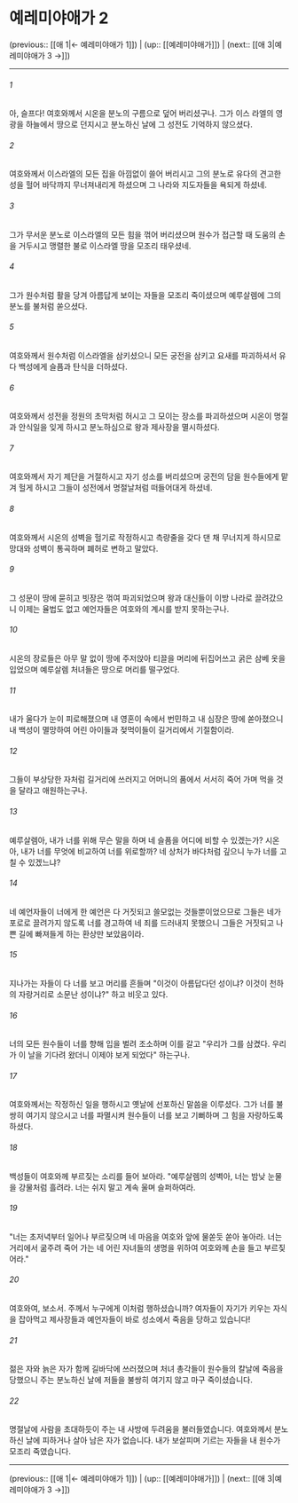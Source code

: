 # 예레미야애가 2

(previous:: [[애 1|← 예레미야애가 1]]) | (up:: [[예레미야애가]]) | (next:: [[애 3|예레미야애가 3 →]])

***




###### 1 

아, 슬프다! 여호와께서 시온을 분노의 구름으로 덮어 버리셨구나. 그가 이스 라엘의 영광을 하늘에서 땅으로 던지시고 분노하신 날에 그 성전도 기억하지 않으셨다. 



###### 2 

여호와께서 이스라엘의 모든 집을 아낌없이 쓸어 버리시고 그의 분노로 유다의 견고한 성을 헐어 바닥까지 무너져내리게 하셨으며 그 나라와 지도자들을 욕되게 하셨네. 



###### 3 

그가 무서운 분노로 이스라엘의 모든 힘을 꺾어 버리셨으며 원수가 접근할 때 도움의 손을 거두시고 맹렬한 불로 이스라엘 땅을 모조리 태우셨네. 



###### 4 

그가 원수처럼 활을 당겨 아름답게 보이는 자들을 모조리 죽이셨으며 예루살렘에 그의 분노를 불처럼 쏟으셨다. 



###### 5 

여호와께서 원수처럼 이스라엘을 삼키셨으니 모든 궁전을 삼키고 요새를 파괴하셔서 유다 백성에게 슬픔과 탄식을 더하셨다. 



###### 6 

여호와께서 성전을 정원의 초막처럼 허시고 그 모이는 장소를 파괴하셨으며 시온이 명절과 안식일을 잊게 하시고 분노하심으로 왕과 제사장을 멸시하셨다. 



###### 7 

여호와께서 자기 제단을 거절하시고 자기 성소를 버리셨으며 궁전의 담을 원수들에게 맡겨 헐게 하시고 그들이 성전에서 명절날처럼 떠들어대게 하셨네. 



###### 8 

여호와께서 시온의 성벽을 헐기로 작정하시고 측량줄을 갖다 댄 채 무너지게 하시므로 망대와 성벽이 통곡하며 폐허로 변하고 말았다. 



###### 9 

그 성문이 땅에 묻히고 빗장은 꺾여 파괴되었으며 왕과 대신들이 이방 나라로 끌려갔으니 이제는 율법도 없고 예언자들은 여호와의 계시를 받지 못하는구나. 



###### 10 

시온의 장로들은 아무 말 없이 땅에 주저앉아 티끌을 머리에 뒤집어쓰고 굵은 삼베 옷을 입었으며 예루살렘 처녀들은 땅으로 머리를 떨구었다. 



###### 11 

내가 울다가 눈이 피로해졌으며 내 영혼이 속에서 번민하고 내 심장은 땅에 쏟아졌으니 내 백성이 멸망하여 어린 아이들과 젖먹이들이 길거리에서 기절함이라. 



###### 12 

그들이 부상당한 자처럼 길거리에 쓰러지고 어머니의 품에서 서서히 죽어 가며 먹을 것을 달라고 애원하는구나. 



###### 13 

예루살렘아, 내가 너를 위해 무슨 말을 하며 네 슬픔을 어디에 비할 수 있겠는가? 시온아, 내가 너를 무엇에 비교하여 너를 위로할까? 네 상처가 바다처럼 깊으니 누가 너를 고칠 수 있겠느냐? 



###### 14 

네 예언자들이 너에게 한 예언은 다 거짓되고 쓸모없는 것들뿐이었으므로 그들은 네가 포로로 끌려가지 않도록 너를 경고하여 네 죄를 드러내지 못했으니 그들은 거짓되고 나쁜 길에 빠져들게 하는 환상만 보았음이라. 



###### 15 

지나가는 자들이 다 너를 보고 머리를 흔들며 "이것이 아름답다던 성이냐? 이것이 천하의 자랑거리로 소문난 성이냐?" 하고 비웃고 있다. 



###### 16 

너의 모든 원수들이 너를 향해 입을 벌려 조소하며 이를 갈고 "우리가 그를 삼켰다. 우리가 이 날을 기다려 왔더니 이제야 보게 되었다" 하는구나. 



###### 17 

여호와께서는 작정하신 일을 행하시고 옛날에 선포하신 말씀을 이루셨다. 그가 너를 불쌍히 여기지 않으시고 너를 파멸시켜 원수들이 너를 보고 기뻐하며 그 힘을 자랑하도록 하셨다. 



###### 18 

백성들이 여호와께 부르짖는 소리를 들어 보아라. "예루살렘의 성벽아, 너는 밤낮 눈물을 강물처럼 흘려라. 너는 쉬지 말고 계속 울며 슬퍼하여라. 



###### 19 

"너는 초저녁부터 일어나 부르짖으며 네 마음을 여호와 앞에 물쏟듯 쏟아 놓아라. 너는 거리에서 굶주려 죽어 가는 네 어린 자녀들의 생명을 위하여 여호와께 손을 들고 부르짖어라." 



###### 20 

여호와여, 보소서. 주께서 누구에게 이처럼 행하셨습니까? 여자들이 자기가 키우는 자식을 잡아먹고 제사장들과 예언자들이 바로 성소에서 죽음을 당하고 있습니다! 



###### 21 

젊은 자와 늙은 자가 함께 길바닥에 쓰러졌으며 처녀 총각들이 원수들의 칼날에 죽음을 당했으니 주는 분노하신 날에 저들을 불쌍히 여기지 않고 마구 죽이셨습니다. 



###### 22 

명절날에 사람을 초대하듯이 주는 내 사방에 두려움을 불러들였습니다. 여호와께서 분노하신 날에 피하거나 살아 남은 자가 없습니다. 내가 보살피며 기르는 자들을 내 원수가 모조리 죽였습니다.

***

(previous:: [[애 1|← 예레미야애가 1]]) | (up:: [[예레미야애가]]) | (next:: [[애 3|예레미야애가 3 →]])
